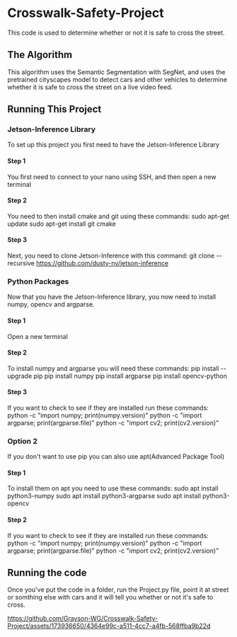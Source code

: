 # Crosswalk-Safety-Project
This code is used to determine whether or not it is safe to cross the street.

## The Algorithm
This algorithm uses the Semantic Segmentation with SegNet, and uses the pretrained cityscapes model to detect cars and other vehicles to determine whether it is safe to cross the street on a live video feed.

## Running This Project
### Jetson-Inference Library
To set up this project you first need to have the Jetson-Inference Library

#### Step 1
You first need to connect to your nano using SSH, and then open a new terminal

#### Step 2
You need to then install cmake and git using these commands: sudo apt-get update sudo apt-get install git cmake

#### Step 3
Next, you need to clone Jetson-Inference with this command: git clone --recursive https://github.com/dusty-nv/jetson-inference

### Python Packages
Now that you have the Jetson-Inference library, you now need to install numpy, opencv and argparse.

#### Step 1
Open a new terminal

#### Step 2
To install numpy and argparse you will need these commands: pip install --upgrade pip pip install numpy pip install argparse pip install opencv-python

#### Step 3
If you want to check to see if they are installed run these commands: python -c "import numpy; print(numpy.version)" python -c "import argparse; print(argparse.file)" python -c "import cv2; print(cv2.version)"

### Option 2
If you don't want to use pip you can also use apt(Advanced Package Tool)

#### Step 1
To install them on apt you need to use these commands: sudo apt install python3-numpy sudo apt install python3-argparse sudo apt install python3-opencv

#### Step 2
If you want to check to see if they are installed run these commands: python -c "import numpy; print(numpy.version)" python -c "import argparse; print(argparse.file)" python -c "import cv2; print(cv2.version)"

## Running the code
Once you've put the code in a folder, run the Project.py file, point it at street or somthing else with cars and it will tell you whether or not it's safe to cross.



https://github.com/Grayson-WG/Crosswalk-Safety-Project/assets/173936650/4364e99c-a511-4cc7-a4fb-568ffba9b22d


